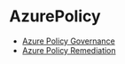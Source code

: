 # AzurePolicy

- [Azure Policy Governance](https://github.com/DonKoning/AzurePolicy/tree/main/Governance/README.md)
- [Azure Policy Remediation](https://github.com/DonKoning/AzurePolicy/tree/main/PolicyRemediation/README.md)